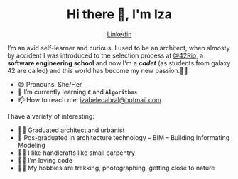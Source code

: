 <h1 align="center">Hi there 👋, I'm Iza</h1>
<p align="center">
  <a href="https://www.linkedin.com/in/izabele-cabral-963534116/">Linkedin</a>
</p>


I’m an avid self-learner and curious. I used to be an architect, when almosty by accident I was introduced to the selection process at [@42Rio](https://42.rio/), a **software engineering school** and now I'm a ***cadet*** (as students from galaxy 42 are called) and this world has become my new passion.👩‍💻

-	😄 Pronouns: She/Her
-	🌱 I’m currently learning **`C`** and **`Algorithms`**
-	📫 How to reach me: izabelecabral@hotmail.com

I have a variety of interesting: 
-	👩‍🎓 Graduated architect and urbanist
-	🏩 Pos-graduated in architecture technology – BIM – Building Informating Modeling  
-	👩‍🔧 I like handicrafts like small carpentry 
-	👩‍💻 I’m loving code
-	🚶‍♀️ My hobbies are trekking, photographing, getting close to nature
